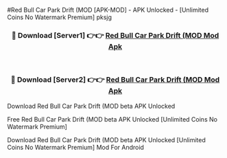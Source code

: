 #Red Bull Car Park Drift (MOD [APK-MOD] - APK Unlocked - [Unlimited Coins No Watermark Premium] pksjg



<div align="center">

<h3>🔴 Download [Server1] 👉👉 <a href="https://momento.my/?title=Red_Bull_Car_Park_Drift_(MOD">Red Bull Car Park Drift (MOD Mod Apk</a></h3><br>

<h3>🔴 Download [Server2] 👉👉 <a href="https://momento.my/?title=Red_Bull_Car_Park_Drift_(MOD">Red Bull Car Park Drift (MOD Mod Apk</a></h3>
</div>



Download Red Bull Car Park Drift (MOD beta APK Unlocked

Free Red Bull Car Park Drift (MOD beta APK Unlocked [Unlimited Coins No Watermark Premium]

Download Red Bull Car Park Drift (MOD beta APK Unlocked [Unlimited Coins No Watermark Premium] Mod For Android
